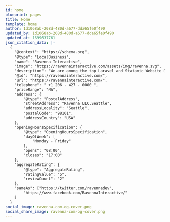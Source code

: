 ```yaml
---
id: home
blueprint: pages
title: Home
template: home
author: 1d1068ab-208d-480d-a677-dda65fe0f490
updated_by: 1d1068ab-208d-480d-a677-dda65fe0f490
updated_at: 1699637761
json_citation_data: |-
  {
  	"@context": "https://schema.org",
  	"@type": "LocalBusiness",
  	"name": "Ravenna Interactive",
  	"image": "https://ravennainteractive.com/assets/img/ravenna.svg",
  	"description": "We are among the top Laravel and Statamic Website Development companies in Seattle. Our expert developers offer you custom solutions that will help drive conversions",
  	"@id": "https://ravennainteractive.com/",
  	"url": "https://ravennainteractive.com/",
  	"telephone": " +1 206 - 427 - 0000 ",
  	"priceRange": "NA",
  	"address": {
  		"@type": "PostalAddress",
  		"streetAddress": "Ravenna LLC.Seattle",
  		"addressLocality": "Seattle",
  		"postalCode": "98101",
  		"addressCountry": "USA"
  	},
  	"openingHoursSpecification": {
  		"@type": "OpeningHoursSpecification",
  		"dayOfWeek": [
  			"Monday - Friday"
  		],
  		"opens": "08:00",
  		"closes": "17:00"
  	},
  	"aggregateRating": {
  		"@type": "AggregateRating",
  		"ratingValue": "5",
  		"reviewCount": "2"
  	},
  	"sameAs": ["https://twitter.com/ravennadev",
  		"https://www.facebook.com/RavennaInteractive/"
  	]
  }
social_image: ravenna-com-og-cover.png
social_share_image: ravenna-com-og-cover.png
---
```

